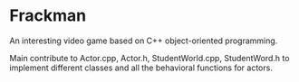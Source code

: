 # Frackman
An interesting video game based on C++ object-oriented programming.

Main contribute to Actor.cpp, Actor.h, StudentWorld.cpp, StudentWord.h to implement different classes and all the behavioral functions for actors.
